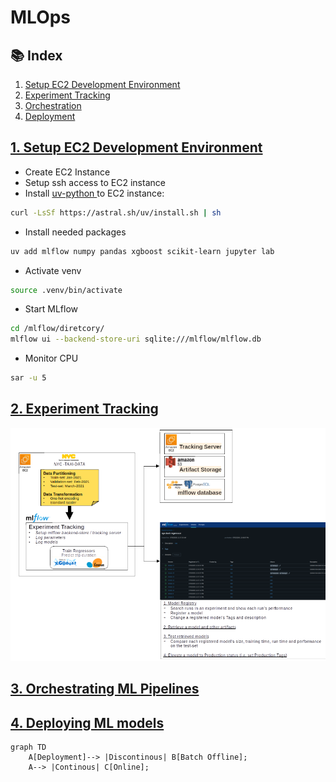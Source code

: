 # MLOps

## 📚 Index

1. [Setup EC2 Development Environment](#01-setup-development-environment)<br>
2. [Experiment Tracking](#02-experiment-tracking)<br>
3. [Orchestration](#03-orchestration)<br>
4. [Deployment](#04-deployment)<br>

## [1. Setup EC2 Development Environment](/week01/) <a name="01-setup-development-environment"></a>
- Create EC2 Instance
- Setup ssh access to EC2 instance
- Install [uv-python ](https://docs.astral.sh/uv/getting-started/installation/) to EC2 instance:
```bash
curl -LsSf https://astral.sh/uv/install.sh | sh
```
- Install needed packages
```bash
uv add mlflow numpy pandas xgboost scikit-learn jupyter lab
```
- Activate venv
```bash
source .venv/bin/activate
```

- Start MLflow
```bash
cd /mlflow/diretcory/
mlflow ui --backend-store-uri sqlite:///mlflow/mlflow.db
```
- Monitor CPU
```bash
sar -u 5
```

## [2. Experiment Tracking](/week02/) <a name="02-experiment-tracking"></a>
![Experiment-TRacking-Visual-Summary](/Visual_Summaries/W2-Experiment-Tracking_v2.png)

## [3. Orchestrating ML Pipelines](/week03/) <a name="03-orchestration"></a>

## [4. Deploying ML models](/week04/) <a name="04-deployment"></a>
```mermaid
graph TD
    A[Deployment]--> |Discontinous| B[Batch Offline];
    A--> |Continous| C[Online];
```
